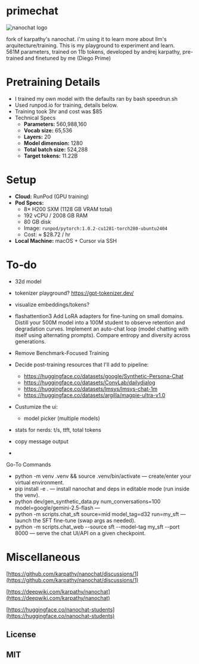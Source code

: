 # primechat
![nanochat logo](dev/nanochat.png)

fork of karpathy's nanochat. i'm using it to learn more about llm's arquitecture/training. This is my playground to experiment and learn.  
561M parameters, trained on 11b tokens, developed by andrej karpathy, pre-trained and finetuned by me (Diego Prime)


# Pretraining Details
- I trained my own model with the defaults ran by bash speedrun.sh
- Used runpod.io for training, details below.
- Training took 3hr and cost was $85
- Technical Specs
  * **Parameters:** 560,988,160
  * **Vocab size:** 65,536
  * **Layers:** 20
  * **Model dimension:** 1280
  * **Total batch size:** 524,288
  * **Target tokens:** 11.22B

# Setup
* **Cloud:** RunPod (GPU training)
* **Pod Specs:**
  * 8× H200 SXM (1128 GB VRAM total)
  * 192 vCPU / 2008 GB RAM
  * 80 GB disk
  * Image: `runpod/pytorch:1.0.2-cu1281-torch280-ubuntu2404`
  * Cost: ≈ $28.72 / hr
* **Local Machine:** macOS + Cursor via SSH

# To-do
- 32d model
- tokenizer playground? https://gpt-tokenizer.dev/
- visualize embeddings/tokens?
- flashattention3
Add LoRA adapters for fine-tuning on small domains. Distill your 500M model into a 100M student to observe retention and degradation curves.
Implement an auto-chat loop (model chatting with itself using alternating prompts). Compare entropy and diversity across generations.
- Remove Benchmark-Focused Training
- Decide post-training resources that I'll add to pipeline:
  - https://huggingface.co/datasets/google/Synthetic-Persona-Chat
  - https://huggingface.co/datasets/ConvLab/dailydialog
  - https://huggingface.co/datasets/lmsys/lmsys-chat-1m
  - https://huggingface.co/datasets/argilla/magpie-ultra-v1.0

- Custumize the ui: 
  - model picker (multiple models)
- stats for nerds: t/s, ttft, total tokens 
- copy message output
-


  Go-To Commands
  - python -m venv .venv && source .venv/bin/activate — create/enter your virtual environment.
  - pip install -e . — install nanochat and deps in editable mode (run inside the venv).
  - python dev/gen_synthetic_data.py num_conversations=100 model=google/gemini-2.5-flash —
  - python -m scripts.chat_sft source=mid model_tag=d32 run=my_sft — launch the SFT fine-tune
    (swap args as needed).
  - python -m scripts.chat_web --source sft --model-tag my_sft --port 8000 — serve the chat
    UI/API on a given checkpoint.


# Miscellaneous
[https://github.com/karpathy/nanochat/discussions/1](https://github.com/karpathy/nanochat/discussions/1)

[https://deepwiki.com/karpathy/nanochat](https://deepwiki.com/karpathy/nanochat)

[https://huggingface.co/nanochat-students](https://huggingface.co/nanochat-students)


## License
MIT
-
